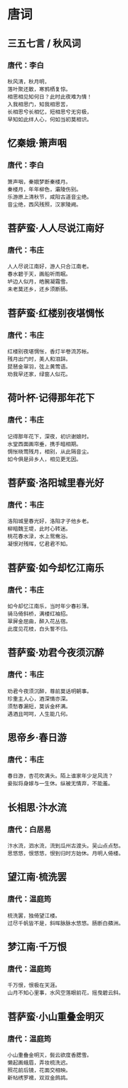 # 唐词

## 三五七言 / 秋风词
### 唐代：李白
```
秋风清，秋月明，
落叶聚还散，寒鸦栖复惊。
相思相见知何日？此时此夜难为情！
入我相思门，知我相思苦，
长相思兮长相忆，短相思兮无穷极，
早知如此绊人心，何如当初莫相识。
```

## 忆秦娥·箫声咽
### 唐代：李白
```
箫声咽，秦娥梦断秦楼月。
秦楼月，年年柳色，灞陵伤别。
乐游原上清秋节，咸阳古道音尘绝。
音尘绝，西风残照，汉家陵阙。
```

## 菩萨蛮·人人尽说江南好
### 唐代：韦庄
```
人人尽说江南好，游人只合江南老。
春水碧于天，画船听雨眠。
垆边人似月，皓腕凝霜雪。
未老莫还乡，还乡须断肠。
```

## 菩萨蛮·红楼别夜堪惆怅
### 唐代：韦庄
```
红楼别夜堪惆怅，香灯半卷流苏帐。
残月出门时，美人和泪辞。
琵琶金翠羽，弦上黄莺语。
劝我早还家，绿窗人似花。
```

## 荷叶杯·记得那年花下
### 唐代：韦庄
```
记得那年花下，深夜，初识谢娘时。
水堂西面画帘垂，携手暗相期。
惆怅晓莺残月，相别，从此隔音尘。
如今俱是异乡人，相见更无因。
```

## 菩萨蛮·洛阳城里春光好
### 唐代：韦庄
```
洛阳城里春光好，洛阳才子他乡老。
柳暗魏王堤，此时心转迷。
桃花春水渌，水上鸳鸯浴。
凝恨对残晖，忆君君不知。
```

## 菩萨蛮·如今却忆江南乐
### 唐代：韦庄
```
如今却忆江南乐，当时年少春衫薄。
骑马倚斜桥，满楼红袖招。
翠屏金屈曲，醉入花丛宿。
此度见花枝，白头誓不归。
```

## 菩萨蛮·劝君今夜须沉醉
### 唐代：韦庄
```
劝君今夜须沉醉，尊前莫话明朝事。
珍重主人心，酒深情亦深。
须愁春漏短，莫诉金杯满。
遇酒且呵呵，人生能几何。
```

## 思帝乡·春日游
### 唐代：韦庄
```
春日游，杏花吹满头。陌上谁家年少足风流？
妾拟将身嫁与一生休。纵被无情弃，不能羞。
```

## 长相思·汴水流
### 唐代：白居易
```
汴水流，泗水流，流到瓜州古渡头。吴山点点愁。
思悠悠，恨悠悠，恨到归时方始休。月明人倚楼。
```

## 望江南·梳洗罢
### 唐代：温庭筠
```
梳洗罢，独倚望江楼。
过尽千帆皆不是，斜晖脉脉水悠悠。肠断白蘋洲。
```

## 梦江南·千万恨
### 唐代：温庭筠
```
千万恨，恨极在天涯。
山月不知心里事，水风空落眼前花，摇曳碧云斜。
```

## 菩萨蛮·小山重叠金明灭
### 唐代：温庭筠
```
小山重叠金明灭，鬓云欲度香腮雪。
懒起画蛾眉，弄妆梳洗迟。
照花前后镜，花面交相映。
新帖绣罗襦，双双金鹧鸪。
```